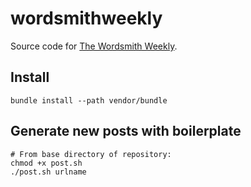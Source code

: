 # wordsmithweekly

Source code for [The Wordsmith Weekly](https://wordsmithweekly.com).

## Install

    bundle install --path vendor/bundle

## Generate new posts with boilerplate

    # From base directory of repository:
    chmod +x post.sh
    ./post.sh urlname

